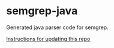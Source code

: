 # semgrep-java

Generated java parser code for semgrep.

[Instructions for updating this repo](https://github.com/returntocorp/ocaml-tree-sitter/blob/master/doc/release.md)
